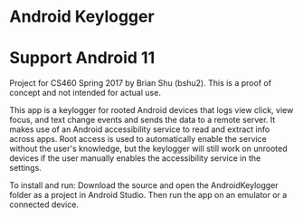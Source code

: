 # Android Keylogger

# 

# Support Android 11

Project for CS460 Spring 2017 by Brian Shu (bshu2). This is a proof of concept and not intended for actual use. 

This app is a keylogger for rooted Android devices that logs view click, view focus, and text change events and sends the data to a remote server. It makes use of an Android accessibility service to read and extract info across apps. Root access is used to automatically enable the service without the user's knowledge, but the keylogger will still work on unrooted devices if the user manually enables the accessibility service in the settings. 

To install and run: Download the source and open the AndroidKeylogger folder as a project in Android Studio. Then run the app on an emulator or a connected device.  


